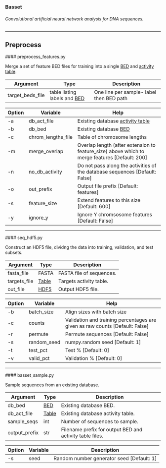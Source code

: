 ### Basset
###### Convolutional artificial neural network analysis for DNA sequences.
--------------------------------------------------------------------------------
## Preprocess

<a name="preprocess_features.py"/>
#### preprocess_features.py

Merge a set of feature BED files for training into a single [BED](../docs/file_specs.md#bed) and [activity table](../docs/file_specs.md#table).

| Argument | Type | Description |
| --- | --- | --- |
| target_beds_file | table listing labels and [BED](../docs/file_specs.md#bed) | One line per sample- label then BED path |

| Option | Variable | Help |
| --- | --- | --- |
| -a | db_act_file | Existing database [activity table](../docs/file_specs.md#table) |
| -b | db_bed | Existing database [BED](../docs/file_specs.md#bed) |
| -c | chrom_lengths_file | Table of chromosome lengths |
| -m | merge_overlap | Overlap length (after extension to feature_size) above which to merge features [Default: 200] |
| -n | no_db_activity | Do not pass along the activities of the database sequences [Default: False] |
| -o | out_prefix | Output file prefix [Default: features] |
| -s | feature_size | Extend features to this size [Default: 600] |
| -y | ignore_y | Ignore Y chromsosome features [Default: False] |


--------------------------------------------------------------------------------
<a name="seq_hdf5.py"/>
#### seq_hdf5.py

Construct an HDF5 file, dividng the data into training, validation, and test subsets.

| Argument | Type | Description |
| --- | --- | --- |
| fasta_file | FASTA | FASTA file of sequences. |
| targets_file | [Table](../docs/file_specs.md#table) | Targets activity table. |
| out_file | [HDF5](../docs/file_specs.md#hdf5) | Output HDF5 file. |

| Option | Variable | Help |
| --- | --- | --- |
| -b | batch_size | Align sizes with batch size |
| -c | counts | Validation and training percentages are given as raw counts [Default: False] |
| -r | permute | Permute sequences [Default: False] |
| -s | random_seed | numpy.random seed [Default: 1] |
| -t | test_pct | Test % [Default: 0] |
| -v | valid_pct | Validation % [Default: 0] |


--------------------------------------------------------------------------------
<a name="basset_sample.py"/>
#### basset_sample.py

Sample sequences from an existing database.

| Argument | Type | Description |
| --- | --- | --- |
| db_bed | [BED](../docs/file_specs.md#bed) | Existing database BED. |
| db_act_file | [Table](../docs/file_specs.md#table) | Existing database activity table. |
| sample_seqs | int | Number of sequences to sample. |
| output_prefix | str | Filename prefix for output BED and activity table files. |

| Option | Variable | Description |
| --- | --- | --- |
| -s | seed | Random number generator seed [Default: 1] |
